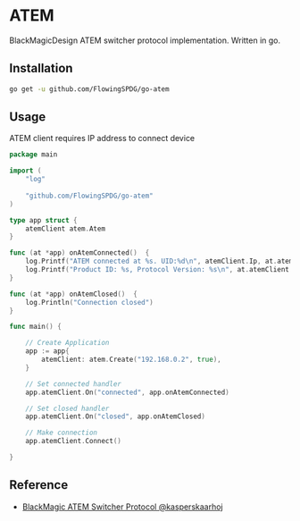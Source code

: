# ATEM

BlackMagicDesign ATEM switcher protocol implementation. Written in go.

## Installation
```sh
go get -u github.com/FlowingSPDG/go-atem
```

## Usage
ATEM client requires IP address to connect device

```go
package main

import (
	"log"
	
	"github.com/FlowingSPDG/go-atem"
)

type app struct {
	atemClient atem.Atem
}

func (at *app) onAtemConnected()  {
	log.Printf("ATEM connected at %s. UID:%d\n", atemClient.Ip, at.atemClient.UID)
	log.Printf("Product ID: %s, Protocol Version: %s\n", at.atemClient.ProductId.String(), at.atemClient.ProtocolVersion.String())
}

func (at *app) onAtemClosed()  {
	log.Println("Connection closed")
}

func main() {

	// Create Application
	app := app{
		atemClient: atem.Create("192.168.0.2", true),
	}

	// Set connected handler
	app.atemClient.On("connected", app.onAtemConnected)

	// Set closed handler
	app.atemClient.On("closed", app.onAtemClosed)

	// Make connection
	app.atemClient.Connect()

}
```

## Reference

* [BlackMagic ATEM Switcher Protocol @kasperskaarhoj](https://www.skaarhoj.com/fileadmin/BMDPROTOCOL.html)